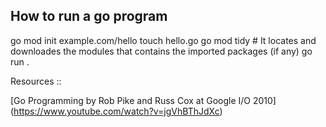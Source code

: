 
## How to run a go program
go mod init example.com/hello 
touch hello.go 
go mod tidy  # It locates and downloades the modules that contains the imported packages (if any)
go run . 


Resources :: 


[Go Programming by Rob Pike and Russ Cox at Google I/O 2010] (https://www.youtube.com/watch?v=jgVhBThJdXc)